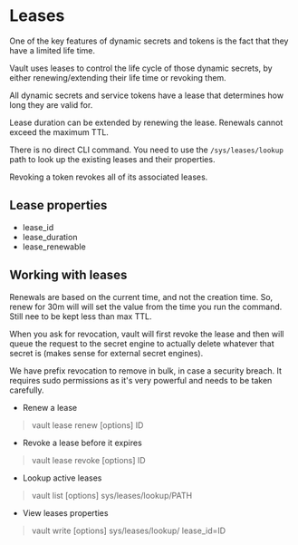 # Leases
One of the key features of dynamic secrets and tokens is the fact that they have a limited life time.  

Vault uses leases to control the life cycle of those dynamic secrets, by either renewing/extending their life time or revoking them.

All dynamic secrets and service tokens have a lease that determines how long they are valid for.

Lease duration can be extended by renewing the lease. Renewals cannot exceed the maximum TTL.

There is no direct CLI command. You need to use the `/sys/leases/lookup` path to look up the existing leases and their properties.

Revoking a token revokes all of its associated leases.


## Lease properties

- lease_id
- lease_duration
- lease_renewable

## Working with leases
Renewals are based on the current time, and not the creation time. So, renew for 30m will will set the value from the time you run the command. Still nee to be kept less than max TTL.


When you ask for revocation, vault will first revoke the lease and then will queue the request to the secret engine to actually delete whatever that secret is (makes sense for external secret engines).

We have prefix revocation to remove in bulk, in case a security breach. It requires sudo permissions as it's very powerful and needs to be taken carefully.

- Renew a lease
> vault lease renew [options] ID

- Revoke a lease before it expires
> vault lease revoke [options] ID

- Lookup active leases
> vault list [options] sys/leases/lookup/PATH 

- View leases properties
> vault write [options] sys/leases/lookup/ lease_id=ID